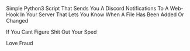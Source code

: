 Simple Python3 Script That Sends You A Discord Notifications To A Web-Hook In Your Server That Lets You Know When A File Has Been Added Or Changed

If You Cant Figure Shit Out Your Sped


Love Fraud 
